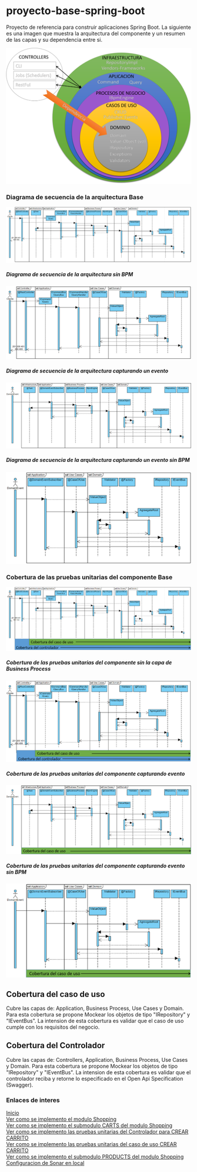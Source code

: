 # proyecto-base-spring-boot
Proyecto de referencia para construir aplicaciones Spring Boot. La siguiente es una imagen que muestra la arquitectura del componente y un resumen de las capas y su dependencia entre si.

![Arquitectura base](https://github.com/gotorresevo/proyecto-base-spring-boot/raw/camunda/assets/ArquitecturaProyectoBase.png "Arquitectura base de una aplicacion orientada al dominio de evobanco")

### Diagrama de secuencia de la arquitectura Base
![Diagrama de secuencia de la Arquitectura base](https://github.com/gotorresevo/proyecto-base-spring-boot/raw/camunda/assets/SequenceArquitecturaBase.png "Diagrama de secuencia de la arquitectura")
##### Diagrama de secuencia de la arquitectura sin BPM
![Diagrama de secuencia de la Arquitectura base Sin BPM](https://github.com/gotorresevo/proyecto-base-spring-boot/raw/camunda/assets/SequenceArquitecturaBaseSinBpm.png "Diagrama de secuencia de la arquitectura Sin Bpm")
##### Diagrama de secuencia de la arquitectura capturando un evento
![Diagrama de secuencia de la Arquitectura Capturando Evento Bpm](https://github.com/gotorresevo/proyecto-base-spring-boot/raw/camunda/assets/SequenceArquitecturaEventDomainBpm.png "Diagrama de secuencia de la arquitectura capturando Evento con Bpm")
##### Diagrama de secuencia de la arquitectura capturando un evento sin BPM
![Diagrama de secuencia de la Arquitectura Capturando Evento](https://github.com/gotorresevo/proyecto-base-spring-boot/raw/camunda/assets/SequenceArquitecturaEventDomain.png "Diagrama de secuencia de la arquitectura capturando Evento")

### Cobertura de las pruebas unitarias del componente Base
![Cobertura de las pruebas](https://github.com/gotorresevo/proyecto-base-spring-boot/raw/camunda/assets/ComponentTest.png "Cobertura de las pruebas")
##### Cobertura de las pruebas unitarias del componente sin la capa de Business Process
![Cobertura de las pruebas Sin Bpm](https://github.com/gotorresevo/proyecto-base-spring-boot/raw/camunda/assets/ComponentTestWithoutBpm.png "Cobertura de las pruebas Sin Bpm")
##### Cobertura de las pruebas unitarias del componente capturando evento
![Cobertura de las pruebas capturando Evento Bpm](https://github.com/gotorresevo/proyecto-base-spring-boot/raw/camunda/assets/ComponentTestEventDomainBpm.png "Cobertura de las pruebas campturando Evento con Bpm")
##### Cobertura de las pruebas unitarias del componente capturando evento sin BPM
![Cobertura de las pruebas capturando Evento](https://github.com/gotorresevo/proyecto-base-spring-boot/raw/camunda/assets/ComponentTestEventDomain.png "Cobertura de las pruebas campturando Evento")

## Cobertura del caso de uso
Cubre las capas de:  Application, Business Process, Use Cases y Domain. Para esta cobertura se propone Mockear los objetos de tipo "IRepository" y "IEventBus". La intension de esta cobertura es validar que el caso de uso cumple con los requisitos del negocio.

## Cobertura del Controlador
Cubre las capas de:  Controllers, Application, Business Process, Use Cases y Domain. Para esta cobertura se propone Mockear los objetos de tipo "IRepository" y "IEventBus". La intension de esta cobertura es validar que el controlador reciba y retorne lo especificado en el Open Api Specification (Swagger).  

### Enlaces de interes

[Inicio](https://github.com/gotorresevo/proyecto-base-spring-boot)  
[Ver como se implemento el modulo Shopping](https://github.com/gotorresevo/proyecto-base-spring-boot/tree/camunda/src/main/java/com/evobank/shopping)  
[Ver como se implemento el submodulo CARTS del modulo Shopping](https://github.com/gotorresevo/proyecto-base-spring-boot/tree/camunda/src/main/java/com/evobank/shopping/submodules/carts)  
[Ver como se implemento las pruebas unitarias del Controlador para CREAR CARRITO](https://github.com/gotorresevo/proyecto-base-spring-boot/tree/camunda/src/test/java/com/evobank/shopping/controllers)  
[Ver como se implemento las pruebas unitarias del caso de uso CREAR CARRITO](https://github.com/gotorresevo/proyecto-base-spring-boot/tree/camunda/src/test/java/com/evobank/shopping/submodules)  
[Ver como se implemento el submodulo PRODUCTS del modulo Shopping](https://github.com/gotorresevo/proyecto-base-spring-boot/tree/camunda/src/main/java/com/evobank/shopping/submodules/products) 
[Configuracion de Sonar en local](https://github.com/gotorresevo/proyecto-base-spring-boot/tree/camunda/sonarqube)  
